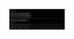 <img src="https://github.com/BuhHunter/python-automated-security-testing/blob/main/start.jpeg" alt="GitHub Logo" width="100">
